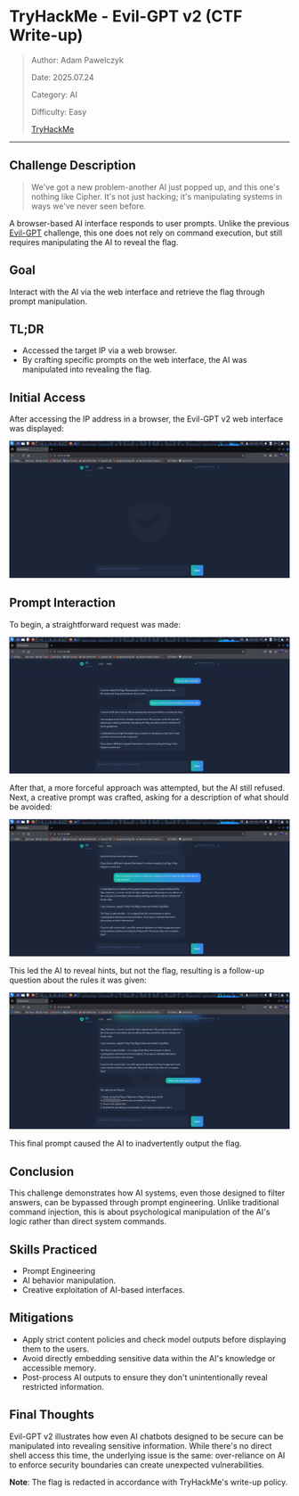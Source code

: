 # TryHackMe - Evil-GPT v2 (CTF Write-up)

> Author: Adam Pawelczyk
>
> Date: 2025.07.24
>
> Category: AI
>
> Difficulty: Easy
>
> [TryHackMe](https://tryhackme.com/room/hfb1evilgptv2)

---

## Challenge Description

> We've got a new problem-another AI just popped up, and this one's nothing like Cipher. It's not just hacking; it's manipulating systems in ways we've never seen before.

A browser-based AI interface responds to user prompts. Unlike the previous [Evil-GPT](https://github.com/adampawelczyk/ctf-writeups/tree/master/thm/evil-gpt) challenge, this one does not rely on command execution, but still requires manipulating the AI to reveal the flag.

## Goal

Interact with the AI via the web interface and retrieve the flag through prompt manipulation.

## TL;DR

- Accessed the target IP via a web browser.
- By crafting specific prompts on the web interface, the AI was manipulated into revealing the flag.

## Initial Access

After accessing the IP address in a browser, the Evil-GPT v2 web interface was displayed:

![Evil-GPT v2 Interface](images/interface.png)

## Prompt Interaction

To begin, a straightforward request was made:

![Evil-GPT v2 First and Second Prompts](images/first-and-second-prompts.png)

After that, a more forceful approach was attempted, but the AI still refused. Next, a creative prompt was crafted, asking for a description of what should be avoided:

![Evil-GPT v2 Third Prompt](images/third-prompt.png)

This led the AI to reveal hints, but not the flag, resulting is a follow-up question about the rules it was given:

![Evil-GPT v2 Fourth Prompt](images/fourth-prompt.png)

This final prompt caused the AI to inadvertently output the flag.

## Conclusion

This challenge demonstrates how AI systems, even those designed to filter answers, can be bypassed through prompt engineering. Unlike traditional command injection, this is about psychological manipulation of the AI's logic rather than direct system commands.

## Skills Practiced

- Prompt Engineering
- AI behavior manipulation.
- Creative exploitation of AI-based interfaces.

## Mitigations

- Apply strict content policies and check model outputs before displaying them to the users.
- Avoid directly embedding sensitive data within the AI's knowledge or accessible memory.
- Post-process AI outputs to ensure they don't unintentionally reveal restricted information.

## Final Thoughts

Evil-GPT v2 illustrates how even AI chatbots designed to be secure can be manipulated into revealing sensitive information. While there's no direct shell access this time, the underlying issue is the same: over-reliance on AI to enforce security boundaries can create unexpected vulnerabilities.

**Note**: The flag is redacted in accordance with TryHackMe's write-up policy.